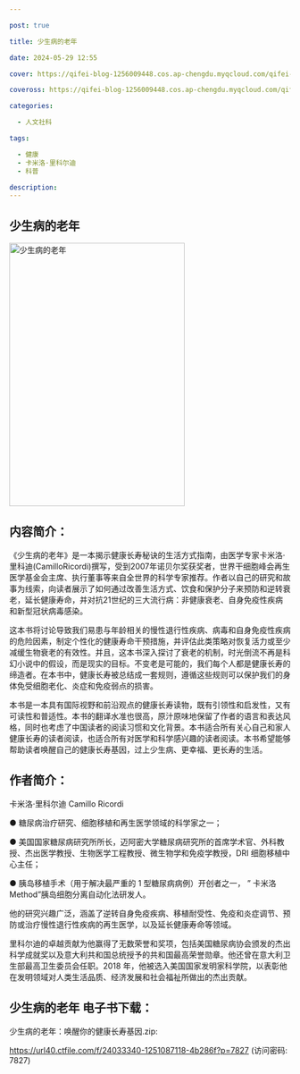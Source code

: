 ```yaml
---

post: true

title: 少生病的老年

date: 2024-05-29 12:55

cover: https://qifei-blog-1256009448.cos.ap-chengdu.myqcloud.com/qifei-blog/65ab167e871b83018a139758.jpg

coveross: https://qifei-blog-1256009448.cos.ap-chengdu.myqcloud.com/qifei-blog/65ab167e871b83018a139758.jpg

categories:

  - 人文社科

tags:

  - 健康
  - 卡米洛·里科尔迪
  - 科普

description:
---
```


## 少生病的老年
<img alt="少生病的老年 " class="aligncenter loaded" data-was-processed="true" decoding="async" fetchpriority="high" height="471" src="https://qifei-blog-1256009448.cos.ap-chengdu.myqcloud.com/qifei-blog/65ab167e871b83018a139758.jpg " style="cursor: zoom-in;" width="314"/>

## 内容简介：

《少生病的老年》是一本揭示健康长寿秘诀的生活方式指南，由医学专家卡米洛·里科迪(CamilloRicordi)撰写，受到2007年诺贝尔奖获奖者，世界干细胞峰会再生医学基金会主席、执行董事等来自全世界的科学专家推荐。作者以自己的研究和故事为线索，向读者展示了如何通过改善生活方式、饮食和保护分子来预防和逆转衰老，延长健康寿命，并对抗21世纪的三大流行病：非健康衰老、自身免疫性疾病和新型冠状病毒感染。

这本书将讨论导致我们易患与年龄相关的慢性退行性疾病、病毒和自身免疫性疾病的危险因素，制定个性化的健康寿命干预措施，并评估此类策略对恢复活力或至少减缓生物衰老的有效性。并且，这本书深入探讨了衰老的机制，时光倒流不再是科幻小说中的假设，而是现实的目标。不变老是可能的，我们每个人都是健康长寿的缔造者。在本书中，健康长寿被总结成一套规则，遵循这些规则可以保护我们的身体免受细胞老化、炎症和免疫弱点的损害。

本书是一本具有国际视野和前沿观点的健康长寿读物，既有引领性和启发性，又有可读性和普适性。本书的翻译水准也很高，原汁原味地保留了作者的语言和表达风格，同时也考虑了中国读者的阅读习惯和文化背景。本书适合所有关心自己和家人健康长寿的读者阅读，也适合所有对医学和科学感兴趣的读者阅读。本书希望能够帮助读者唤醒自己的健康长寿基因，过上少生病、更幸福、更长寿的生活。

## 作者简介：

卡米洛·里科尔迪 Camillo Ricordi

● 糖尿病治疗研究、细胞移植和再生医学领域的科学家之一；

● 美国国家糖尿病研究所所长，迈阿密大学糖尿病研究所的首席学术官、外科教授、杰出医学教授、生物医学工程教授、微生物学和免疫学教授，DRI 细胞移植中心主任；

● 胰岛移植手术（用于解决最严重的 1 型糖尿病病例）开创者之一， ” 卡米洛 Method”胰岛细胞分离自动化法研发人。

他的研究兴趣广泛，涵盖了逆转自身免疫疾病、移植耐受性、免疫和炎症调节、预防或治疗慢性退行性疾病的再生医学，以及延长健康寿命等领域。

里科尔迪的卓越贡献为他赢得了无数荣誉和奖项，包括美国糖尿病协会颁发的杰出科学成就奖以及意大利共和国总统授予的共和国最高荣誉勋章。他还曾在意大利卫生部最高卫生委员会任职。2018 年，他被选入美国国家发明家科学院，以表彰他在发明领域对人类生活品质、经济发展和社会福祉所做出的杰出贡献。

## 少生病的老年 电子书下载：

少生病的老年：唤醒你的健康长寿基因.zip: 

https://url40.ctfile.com/f/24033340-1251087118-4b286f?p=7827 (访问密码: 7827)

